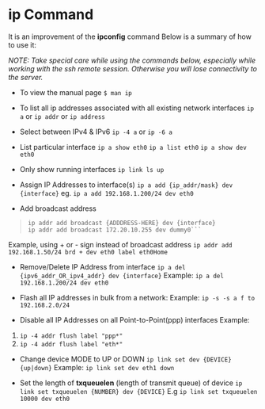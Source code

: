 # ip Command

It is an improvement of the __ipconfig__ command
Below is a summary of how to use it:

*NOTE: Take special care while using the commands below, especially while working with the ssh remote session. Otherwise you will lose connectivity to the server.*

- To view the manual page
```$ man ip```

- To list all ip addresses associated with all existing network interfaces
```ip a``` or ```ip addr``` or ```ip address```

- Select between IPv4 & IPv6
```ip -4 a``` or ```ip -6 a```

- List particular interface
```ip a show eth0```
```ip a list eth0```
```ip a show dev eth0```

- Only show running interfaces
```ip link ls up```

- Assign IP Addresses to interface(s)
```ip a add {ip_addr/mask} dev {interface}```
eg. ```ip a add 192.168.1.200/24 dev eth0```

- Add broadcast address
>```ip addr add brd {ADDDRESS-HERE} dev {interface}
>ip addr add broadcast {ADDDRESS-HERE} dev {interface}
>ip addr add broadcast 172.20.10.255 dev dummy0```

Example, using + or - sign instead of broadcast address
```ip addr add 192.168.1.50/24 brd + dev eth0 label eth0Home```

- Remove/Delete IP Address from interface
```ip a del {ipv6_addr_OR_ipv4_addr} dev {interface}```
Example: ```ip a del 192.168.1.200/24 dev eth0```

- Flash all IP addresses in bulk from a network:
Example: ```ip -s -s a f to 192.168.2.0/24```

- Disable all IP Addresses on all Point-to-Point(ppp) interfaces
Example: 
1. ```ip -4 addr flush label "ppp*"```
2. ```ip -4 addr flush label "eth*"```

- Change device MODE to UP or DOWN
```ip link set dev {DEVICE} {up|down}```
Example: ```ip link set dev eth1 down```

- Set the length of __txqueuelen__ (length of transmit queue) of device 
```ip link set txqueuelen {NUMBER} dev {DEVICE}```
E.g ```ip link set txqueuelen 10000 dev eth0```